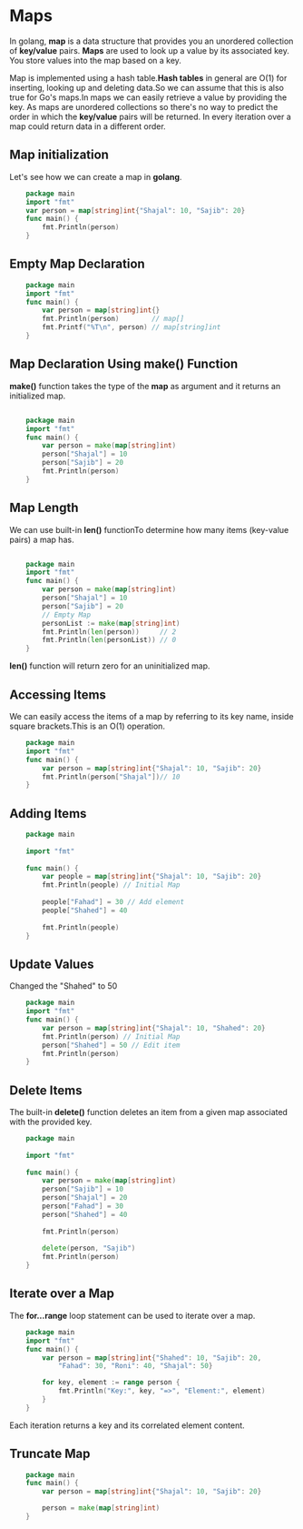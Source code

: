 # Maps

In golang, **map** is a data structure that provides you an unordered collection of **key/value** pairs. **Maps** are used to look up a value by its associated key. You store values into the map based on a key.

Map is implemented using a hash table.**Hash tables** in general are O(1) for inserting, looking up and deleting data.So we can assume that this is also true for Go's maps.In maps we can easily retrieve a value by providing the key. As maps are unordered collections so there's no way to predict the order in which the **key/value** pairs will be returned. In every iteration over a map could return data in a different order.

## Map initialization

Let's see how we can create a map in **golang**.

```go
    package main
    import "fmt"
    var person = map[string]int{"Shajal": 10, "Sajib": 20}
    func main() {
        fmt.Println(person)
    }
```

## Empty Map Declaration

```go
    package main
    import "fmt"
    func main() {
        var person = map[string]int{}
        fmt.Println(person)        // map[]
        fmt.Printf("%T\n", person) // map[string]int
    }
```

## Map Declaration Using make() Function

**make()** function takes the type of the **map** as argument and it returns an initialized map.

```go

    package main
    import "fmt"
    func main() {
        var person = make(map[string]int)
        person["Shajal"] = 10
        person["Sajib"] = 20
        fmt.Println(person)
    }
```

## Map Length

We can use built-in **len()** functionTo determine how many items (key-value pairs) a map has.

```go

    package main
    import "fmt"
    func main() {
        var person = make(map[string]int)
        person["Shajal"] = 10
        person["Sajib"] = 20
        // Empty Map
        personList := make(map[string]int)
        fmt.Println(len(person))     // 2
        fmt.Println(len(personList)) // 0
    }
```

**len()** function will return zero for an uninitialized map.

## Accessing Items

We can easily access the items of a map by referring to its key name, inside square brackets.This is an 
O(1) operation.

```go
    package main
    import "fmt"
    func main() {
        var person = map[string]int{"Shajal": 10, "Sajib": 20}
        fmt.Println(person["Shajal"])// 10
    }
```

## Adding Items

```go
    package main
    
    import "fmt"
    
    func main() {
        var people = map[string]int{"Shajal": 10, "Sajib": 20}
        fmt.Println(people) // Initial Map
    
        people["Fahad"] = 30 // Add element
        people["Shahed"] = 40
    
        fmt.Println(people)
    }
```
## Update Values

Changed the "Shahed" to 50

```go
    package main
    import "fmt"  
    func main() {
        var person = map[string]int{"Shajal": 10, "Shahed": 20}
        fmt.Println(person) // Initial Map
        person["Shahed"] = 50 // Edit item
        fmt.Println(person)
    }
```

## Delete Items

The built-in **delete()** function deletes an item from a given map associated with the provided key.

```go
    package main
    
    import "fmt"
    
    func main() {
        var person = make(map[string]int)
        person["Sajib"] = 10
        person["Shajal"] = 20
        person["Fahad"] = 30
        person["Shahed"] = 40
    
        fmt.Println(person)
    
        delete(person, "Sajib")
        fmt.Println(person)
    }
```

## Iterate over a Map

The **for…range** loop statement can be used to iterate over a map.

```go
    package main
    import "fmt"
    func main() {
        var person = map[string]int{"Shahed": 10, "Sajib": 20,
            "Fahad": 30, "Roni": 40, "Shajal": 50}

        for key, element := range person {
            fmt.Println("Key:", key, "=>", "Element:", element)
        }
    }
```

Each iteration returns a key and its correlated element content.

## Truncate Map

```go
    package main
    func main() {
        var person = map[string]int{"Shajal": 10, "Sajib": 20}

        person = make(map[string]int)
    }
```